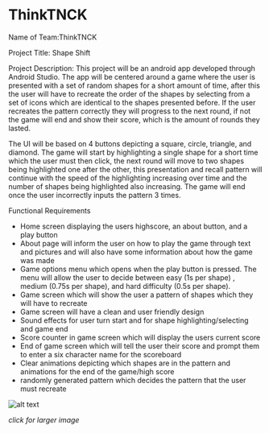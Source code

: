 # ThinkTNCK

Name of Team:ThinkTNCK



Project Title: Shape Shift



Project Description: This project will be an android app developed through Android Studio. The app will be centered around a game where the user is presented with a set of random shapes for a short amount of time, after this the user will have to recreate the order of the shapes by selecting from a set of icons which are identical to the shapes presented before. If the user recreates the pattern correctly they will progress to the next round, if not the game will end and show their score, which is the amount of rounds they lasted.

The UI will be based on 4 buttons depicting a square, circle, triangle, and diamond. The game will start by highlighting a single shape for a short time which the user must then click, the next round will move to two shapes being highlighted one after the other, this presentation and recall pattern will continue with the speed of the highlighting increasing over time and the number of shapes being highlighted also increasing. The game will end once the user incorrectly inputs the pattern 3 times. 





Functional Requirements

- Home screen displaying the users highscore, an about button, and a play button
- About page will inform the user on how to play the game through text and pictures and will also have some information about how the game was made
- Game options menu which opens when the play button is pressed. The menu will allow the user to decide between easy (1s per shape) , medium  (0.75s per shape), and hard difficulty  (0.5s per shape). 
- Game screen which will show the user a pattern of shapes which they will have to recreate
- Game screen will have a clean and user friendly design
- Sound effects for user turn start and for shape highlighting/selecting and game end
- Score counter in game screen which will display the users current score
- End of game screen which will tell the user their score and prompt them to enter a six character name for the scoreboard 
- Clear animations depicting which shapes are in the pattern and animations for the end of the game/high score
- randomly generated pattern which decides the pattern that the user must recreate

![alt text](https://github.com/HNow/ThinkTNCK/blob/main/wireframe.png) 

*click for larger image*
